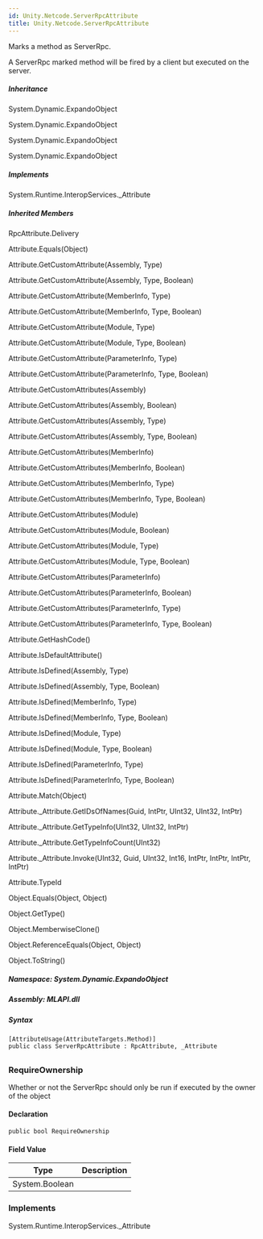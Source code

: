 ```yaml
---  
id: Unity.Netcode.ServerRpcAttribute  
title: Unity.Netcode.ServerRpcAttribute  
---
```


<div class="markdown level0 summary">

Marks a method as ServerRpc.

A ServerRpc marked method will be fired by a client but executed on the
server.

</div>

<div class="markdown level0 conceptual">

</div>

<div class="inheritance">

##### Inheritance

<div class="level0">

System.Dynamic.ExpandoObject

</div>

<div class="level1">

System.Dynamic.ExpandoObject

</div>

<div class="level2">

System.Dynamic.ExpandoObject

</div>

<div class="level3">

System.Dynamic.ExpandoObject

</div>

</div>

<div classs="implements">

##### Implements

<div>

System.Runtime.InteropServices.\_Attribute

</div>

</div>

<div class="inheritedMembers">

##### Inherited Members

<div>

RpcAttribute.Delivery

</div>

<div>

Attribute.Equals(Object)

</div>

<div>

Attribute.GetCustomAttribute(Assembly, Type)

</div>

<div>

Attribute.GetCustomAttribute(Assembly, Type, Boolean)

</div>

<div>

Attribute.GetCustomAttribute(MemberInfo, Type)

</div>

<div>

Attribute.GetCustomAttribute(MemberInfo, Type, Boolean)

</div>

<div>

Attribute.GetCustomAttribute(Module, Type)

</div>

<div>

Attribute.GetCustomAttribute(Module, Type, Boolean)

</div>

<div>

Attribute.GetCustomAttribute(ParameterInfo, Type)

</div>

<div>

Attribute.GetCustomAttribute(ParameterInfo, Type, Boolean)

</div>

<div>

Attribute.GetCustomAttributes(Assembly)

</div>

<div>

Attribute.GetCustomAttributes(Assembly, Boolean)

</div>

<div>

Attribute.GetCustomAttributes(Assembly, Type)

</div>

<div>

Attribute.GetCustomAttributes(Assembly, Type, Boolean)

</div>

<div>

Attribute.GetCustomAttributes(MemberInfo)

</div>

<div>

Attribute.GetCustomAttributes(MemberInfo, Boolean)

</div>

<div>

Attribute.GetCustomAttributes(MemberInfo, Type)

</div>

<div>

Attribute.GetCustomAttributes(MemberInfo, Type, Boolean)

</div>

<div>

Attribute.GetCustomAttributes(Module)

</div>

<div>

Attribute.GetCustomAttributes(Module, Boolean)

</div>

<div>

Attribute.GetCustomAttributes(Module, Type)

</div>

<div>

Attribute.GetCustomAttributes(Module, Type, Boolean)

</div>

<div>

Attribute.GetCustomAttributes(ParameterInfo)

</div>

<div>

Attribute.GetCustomAttributes(ParameterInfo, Boolean)

</div>

<div>

Attribute.GetCustomAttributes(ParameterInfo, Type)

</div>

<div>

Attribute.GetCustomAttributes(ParameterInfo, Type, Boolean)

</div>

<div>

Attribute.GetHashCode()

</div>

<div>

Attribute.IsDefaultAttribute()

</div>

<div>

Attribute.IsDefined(Assembly, Type)

</div>

<div>

Attribute.IsDefined(Assembly, Type, Boolean)

</div>

<div>

Attribute.IsDefined(MemberInfo, Type)

</div>

<div>

Attribute.IsDefined(MemberInfo, Type, Boolean)

</div>

<div>

Attribute.IsDefined(Module, Type)

</div>

<div>

Attribute.IsDefined(Module, Type, Boolean)

</div>

<div>

Attribute.IsDefined(ParameterInfo, Type)

</div>

<div>

Attribute.IsDefined(ParameterInfo, Type, Boolean)

</div>

<div>

Attribute.Match(Object)

</div>

<div>

Attribute.\_Attribute.GetIDsOfNames(Guid, IntPtr, UInt32, UInt32,
IntPtr)

</div>

<div>

Attribute.\_Attribute.GetTypeInfo(UInt32, UInt32, IntPtr)

</div>

<div>

Attribute.\_Attribute.GetTypeInfoCount(UInt32)

</div>

<div>

Attribute.\_Attribute.Invoke(UInt32, Guid, UInt32, Int16, IntPtr,
IntPtr, IntPtr, IntPtr)

</div>

<div>

Attribute.TypeId

</div>

<div>

Object.Equals(Object, Object)

</div>

<div>

Object.GetType()

</div>

<div>

Object.MemberwiseClone()

</div>

<div>

Object.ReferenceEquals(Object, Object)

</div>

<div>

Object.ToString()

</div>

</div>

##### **Namespace**: System.Dynamic.ExpandoObject

##### **Assembly**: MLAPI.dll

##### Syntax

``` lang-csharp
[AttributeUsage(AttributeTargets.Method)]
public class ServerRpcAttribute : RpcAttribute, _Attribute
```

## 

### RequireOwnership

<div class="markdown level1 summary">

Whether or not the ServerRpc should only be run if executed by the owner
of the object

</div>

<div class="markdown level1 conceptual">

</div>

#### Declaration

``` lang-csharp
public bool RequireOwnership
```

#### Field Value

| Type           | Description |
|----------------|-------------|
| System.Boolean |             |

### Implements

<div>

System.Runtime.InteropServices.\_Attribute

</div>
